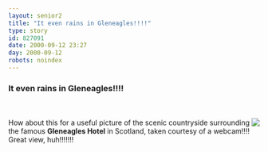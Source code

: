```yaml
---
layout: senior2
title: "It even rains in Gleneagles!!!!"
type: story
id: 827091
date: 2000-09-12 23:27
day: 2000-09-12
robots: noindex
---
```


<h3>It even rains in Gleneagles!!!!</h3><br/><br/><a href="http://www.seniordads.fsnet.co.uk/seniordads/features/citizen/v1/graphics/pictures/gleneagles_rain.jpg"><img align="right" border="0" class="picture_frame" src="http://www.seniordads.fsnet.co.uk/seniordads/features/citizen/v1/graphics/pictures/gleneagles_rain.jpg"/></a><div class="picture">How about this for a useful picture of the scenic countryside surrounding the famous <b>Gleneagles Hotel</b> in Scotland, taken courtesy of a webcam!!!! Great view, huh!!!!!!!<br clear="all"/></div>
<div style="clear: both;"></div>

